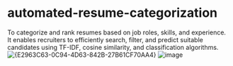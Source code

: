 # automated-resume-categorization
To categorize and rank resumes based on job roles, skills, and experience. It enables recruiters to efficiently search, filter, and predict suitable candidates using TF-IDF, cosine similarity, and classification algorithms.
![{E2963C63-0C94-4D63-842B-27B61CF70AA4}](https://github.com/user-attachments/assets/f7a7ff38-534d-467c-9012-47132fd48a41)
![image](https://github.com/user-attachments/assets/fd0a504f-8a4b-4d24-8d91-c5bd543fe382)
